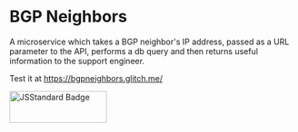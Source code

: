 BGP Neighbors
======

A microservice which takes a BGP neighbor's IP address, passed as a URL parameter to the API, performs a db query and then returns useful information to the support engineer.

Test it at <a href="https://bgpneighbors.glitch.me/">https://bgpneighbors.glitch.me/</a>

<img src="https://cdn.jsdelivr.net/gh/standard/standard@master/badge.svg?1503150814326" alt="JSStandard Badge" height="56" width="171">